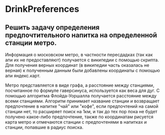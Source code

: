 # DrinkPreferences
## Решить задачу определения предпочтительного напитка на определенной станции метро.
Информация о московском метро, в частности пересдадках (так как апи их не предоставляют) получается с википедии с помощью скрипта. Для получения верных координат (в википедии часть оказалась не верная) к полученным данным были добавлены координаты с помощью апи яндекс.карт.

Метро представляется в виде графа, а расстояние между станциями, посчитанное по формуле гаверсинуса, используется как веса для дуг. С помощью алгоритма Флойда-Уоршалла получается расстояние между всеми станциями. Алгоритм принимает название станции и возвращает предпочтение в напитке "чай" или "кофе", если предпочтений на самой станции нет, то расширяет поиск на 1км, и так до тех пор пока не будет получено какое-либо предпочтение, также по координатам рисуется карта метро и отмечаются станции с предпочтенями в напитках и станции, попавшие в радиус поиска.
